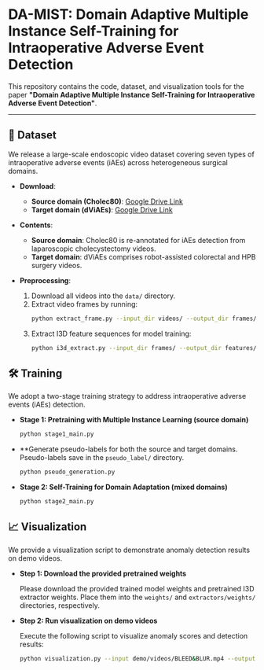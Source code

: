 # DA-MIST: Domain Adaptive Multiple Instance Self-Training for Intraoperative Adverse Event Detection

This repository contains the code, dataset, and visualization tools for the paper **"Domain Adaptive Multiple Instance Self-Training for Intraoperative Adverse Event Detection"**.

---

## 📂 Dataset

We release a large-scale endoscopic video dataset covering seven types of intraoperative adverse events (iAEs) across heterogeneous surgical domains.

- **Download**:
  - **Source domain (Cholec80)**: [Google Drive Link](https://drive.google.com/drive/folders/1uD6xBg4Iq8ypyDN8DbM1OgFVSX5QXGwL?usp=sharing)
  - **Target domain (dViAEs)**: [Google Drive Link](https://drive.google.com/drive/folders/10gkrhLgWkh5zdhjeVvc7rglEc6Aco2dl?usp=sharing)

- **Contents**:
  - **Source domain**: Cholec80 is re-annotated for iAEs detection from laparoscopic cholecystectomy videos.
  - **Target domain**: dViAEs comprises robot-assisted colorectal and HPB surgery videos.

- **Preprocessing**:
  1. Download all videos into the `data/` directory.
  2. Extract video frames by running:
     ```bash
     python extract_frame.py --input_dir videos/ --output_dir frames/
     ```
  3. Extract I3D feature sequences for model training:
     ```bash
     python i3d_extract.py --input_dir frames/ --output_dir features/
     ```
     
## 🛠️ Training

We adopt a two-stage training strategy to address intraoperative adverse events (iAEs) detection.

- **Stage 1: Pretraining with Multiple Instance Learning (source domain)**
  ```bash
  python stage1_main.py
  ```
- **Generate pseudo-labels for both the source and target domains. Pseudo-labels save in the `pseudo_label/` directory.
  ```bash
  python pseudo_generation.py
  ```
- **Stage 2: Self-Training for Domain Adaptation (mixed domains)**
  ```bash
  python stage2_main.py
  ```

## 📈 Visualization

We provide a visualization script to demonstrate anomaly detection results on demo videos.

- **Step 1: Download the provided pretrained weights**
  
  Please download the provided trained model weights and pretrained I3D extractor weights. Place them into the `weights/` and `extractors/weights/` directories, respectively.

- **Step 2: Run visualization on demo videos**
  
  Execute the following script to visualize anomaly scores and detection results:
  ```bash
  python visualization.py --input demo/videos/BLEED&BLUR.mp4 --output demo/results/VIS_BLEED&BLUR.mp4
  ```

